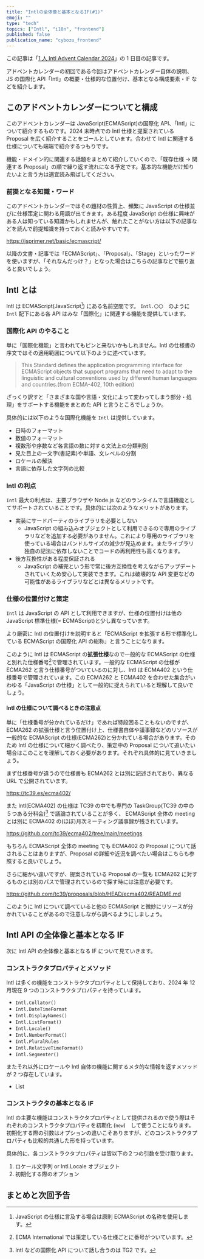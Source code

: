 ```yaml
---
title: "Intlの全体像と基本となるIF(#1)"
emoji: ""
type: "tech"
topics: ["Intl", "i18n", "frontend"]
published: false
publication_name: "cybozu_frontend"
---
```


この記事は「[1 人 Intl Advent Calendar 2024](https://adventar.org/calendars/10555)」の 1 日目の記事です。

アドベントカレンダーの初回である今回はアドベントカレンダー自体の説明、 JS の国際化 API「Intl」の概要・仕様的な位置付け、基本となる構成要素・IF などを紹介します。

## このアドベントカレンダーについてと構成

このアドベントカレンダーは JavaScript(ECMAScript)の国際化 API、「Intl」について紹介するものです。2024 末時点での Intl 仕様と提案されている Proposal を広く紹介することをゴールとしています。合わせて Intl に関連する仕様についても端端で紹介するつもりです。

機能・ドメイン的に関連する話題をまとめて紹介していくので、「既存仕様 → 関連する Proposal」の順で繰り返す流れになる予定です。基本的な機能だけ知りたいよと言う方は適宜読み飛ばしてください。

### 前提となる知識・ワード

このアドベントカレンダーではその題材の性質上、頻繁に JavaScript の仕様並びに仕様策定に関わる用語が出てきます。ある程度 JavaScript の仕様に興味がある人は知っている知識かもしれませんが、触れたことがない方は以下の記事などを読んで前提知識を持っておくと読みやすいです。

https://jsprimer.net/basic/ecmascript/

以降の文書・記事では「ECMAScript」、「Proposal」、「Stage」といったワードを使いますが、「それなんだっけ？」となった場合はこちらの記事などで振り返ると良いでしょう。

## Intl とは

Intl は ECMAScript(JavaScript[^1]) にある名前空間です。 `Intl.〇〇`　のように　`Intl` 配下にある各 API はみな「国際化」に関連する機能を提供しています。

### 国際化 API のやること

単に「国際化機能」と言われてもピンと来ないかもしれません。Intl の仕様書の序文ではその適用範囲について以下のように述べています。

> This Standard defines the application programming interface for ECMAScript objects that support programs that need to adapt to the linguistic and cultural conventions used by different human languages and countries.(from ECMA-402, 10th edition)

ざっくり訳すと「さまざまな国や言語・文化によって変わってしまう部分・処理」をサポートする機能をまとめた API と言うところでしょうか。

具体的には以下のような国際化機能を `Intl` は提供しています。

- 日時のフォーマット
- 数値のフォーマット
- 複数形や序数など各言語の数に対する文法上の分類判別
- 見た目上の一文字(書記素)や単語、文レベルの分割
- ロケールの解決
- 言語に依存した文字列の比較

### Intl の利点

`Intl` 最大の利点は、主要ブラウザや Node.js などのランタイムで言語機能としてサポートされていることです。具体的には次のようなメリットがあります。

- 実装にサードパーティのライブラリを必要としない
  - JavaScript の組み込みオブジェクトとして利用できるので専用のライブラリなどを追加する必要がありません。これにより専用のライブラリを使っている場合はバンドルサイズの減少が見込めます。またライブラリ独自の記法に依存しないことでコードの再利用性も高くなります。
- 後方互換性がある程度保証される
  - JavaScript の補完という形で常に後方互換性を考えながらアップデートされていくため安心して実装できます。これは破壊的な API 変更などの可能性があるライブラリなどとは異なるメリットです。

### 仕様の位置付けと策定

`Intl` は JavaScript の API として利用できますが、仕様の位置付けは他の JavaScript 標準仕様(= ECMAScript)と少し異なっています。

より厳密に Intl の位置付けを説明すると「ECMAScript を拡張する形で標準化している ECMAScript の国際化 API の総称」と言うことになります。

このように Intl は ECMAScript の**拡張仕様**なので一般的な ECMAScript の仕様と別れた仕様番号[^2]で管理されています。一般的な ECMAScript の仕様が ECMA262 と言う仕様番号がついているのに対し、Intl は ECMA402 という仕様番号で管理されています。この ECMA262 と ECMA402 を合わせた集合がいわゆる「JavaScript の仕様」として一般的に捉えられていると理解して良いでしょう。

#### Intl の仕様について調べるときの注意点

単に「仕様番号が分かれているだけ」であれば特段困ることもないのですが、ECMA262 の拡張仕様と言う位置付け上、仕様書自体や議事録などのリソースが一般的な ECMAScript の仕様(ECMA262)と分かれている場合があります。そのため Intl の仕様について細かく調べたり、策定中の Proposal について追いたい場合はこのことを理解しておく必要があります。それぞれ具体的に見ていきましょう。

まず仕様番号が違うので仕様書も ECMA262 とは別に記述されており、異なる URL で公開されています。

https://tc39.es/ecma402/

また Intl(ECMA402) の仕様は TC39 の中でも専門の TaskGroup(TC39 の中の５つある分科会)[^3] で議論されていることが多く、 ECMAScript 全体の meeting とは別に ECMA402 の(ほぼ)月次ミーティング議事録が残されています。

https://github.com/tc39/ecma402/tree/main/meetings

もちろん ECMAScript 全体の meeting でも ECMA402 の Proposal について話されることはありますが、Proposal の詳細や近況を調べたい場合はこちらも参照すると良いでしょう。

さらに細かい違いですが、提案されている Proposal の一覧も ECMA262 に対するものとは別のパスで管理されているので探す時には注意が必要です。

https://github.com/tc39/proposals/blob/HEAD/ecma402/README.md

このように Intl について調べていると他の ECMAScript と微妙にリソースが分かれていることがあるので注意しながら調べるようにしましょう。

## Intl API の全体像と基本となる IF

次に Intl API の全体像と基本となる IF について見ていきます。

### コンストラクタプロパティとメソッド

Intl は多くの機能をコンストラクタプロパティとして保持しており、2024 年 12 月現在 9 つのコンストラクタプロパティを持っています。

- `Intl.Collator()`
- `Intl.DateTimeFormat`
- `Intl.DisplayNames()`
- `Intl.ListFormat()`
- `Intl.Locale()`
- `Intl.NumberFormat()`
- `Intl.PluralRules`
- `Intl.RelativeTimeFormat()`
- `Intl.Segmenter()`

またそれ以外にロケールや Intl 自体の機能に関するメタ的な情報を返すメソッドが 2 つ存在しています。

- List
<!-- todo list -->

### コンストラクタの基本となる IF

Intl の主要な機能はコンストラクタプロパティとして提供されるので使う際はそれぞれのコンストラクタプロパティを初期化 (`new`)　して使うことになります。初期化する際の引数はオプションの違いこそありますが、どのコンストラクタプロパティも比較的共通した形を持っています。

具体的に、各コンストラクタプロパティは皆以下の２つの引数を受け取ります。

1. ロケール文字列 or Intl.Locale オブジェクト
2. 初期化する際のオプション

<!-- ロケール文字列 -->

<!-- くわしくは3日目と5日目 -->

<!-- オプションはそれぞれの機能を制御する -->

<!-- コンストラクタをnewして得られたインスタンスで書式化や判別などを行う -->

<!-- 一旦ロケールと挙動のオプションを指定してインスタンス作るのがみそ -->

<!-- Intl側も作ったインスタンスを共有する前提で設計してそう -->
<!-- そもそもアプリケーション内で国際化による挙動や書式は統一すべき -->
<!-- いちいちロケールを指定するのは大変だしオプションの指定ミスだってある -->
<!-- そういったことを防ぐ目的もあるのではないか -->
<!-- これを意識できると良さそう -->

## まとめと次回予告

<!-- 今回はIntlについての概要と基本となるIFの説明をした -->
<!-- 明日は Intl.Localeオブジェクトとそのオプションについて書きます -->

[^1]: JavaScript の仕様に言及する場合は原則 ECMAScript の名称を使用します。
[^2]: ECMA International では策定している仕様ごとに番号がついています。
[^3]: Intl などの国際化 API について話し合うのは TG2 です。
